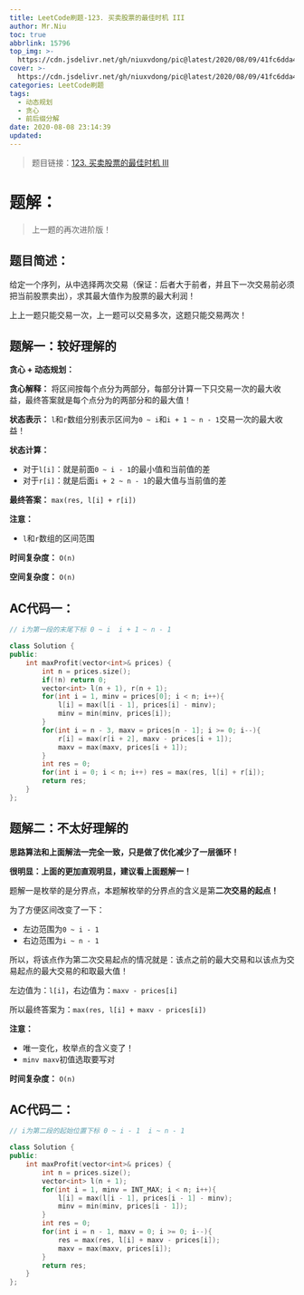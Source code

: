 ```yaml
---
title: LeetCode刷题-123. 买卖股票的最佳时机 III
author: Mr.Niu
toc: true
abbrlink: 15796
top_img: >-
  https://cdn.jsdelivr.net/gh/niuxvdong/pic@latest/2020/08/09/41fc6dda45cbb9874306187ea2afff58.png
cover: >-
  https://cdn.jsdelivr.net/gh/niuxvdong/pic@latest/2020/08/09/41fc6dda45cbb9874306187ea2afff58.png
categories: LeetCode刷题
tags:
  - 动态规划
  - 贪心
  - 前后缀分解
date: 2020-08-08 23:14:39
updated:
---
```










> 题目链接：[123. 买卖股票的最佳时机 III](https://leetcode-cn.com/problems/best-time-to-buy-and-sell-stock-iii/)



# 题解：



> 上一题的再次进阶版！



## 题目简述：

给定一个序列，从中选择两次交易（保证：后者大于前者，并且下一次交易前必须把当前股票卖出），求其最大值作为股票的最大利润！

上上一题只能交易一次，上一题可以交易多次，这题只能交易两次！

## 题解一：较好理解的

**贪心 + 动态规划：**

**贪心解释：** 将区间按每个点分为两部分，每部分计算一下只交易一次的最大收益，最终答案就是每个点分为的两部分和的最大值！

**状态表示：** `l`和`r`数组分别表示区间为`0 ~ i`和`i + 1 ~ n - 1`交易一次的最大收益！

**状态计算：**

- 对于`l[i]`：就是前面`0 ~ i - 1`的最小值和当前值的差
- 对于`r[i]`：就是后面`i + 2 ~ n - 1`的最大值与当前值的差

**最终答案：** `max(res, l[i] + r[i])`



**注意：**

- `l`和`r`数组的区间范围



**时间复杂度：** `O(n)` 

**空间复杂度：** `O(n)`

## AC代码一：



```c++
// i为第一段的末尾下标 0 ~ i  i + 1 ~ n - 1

class Solution {
public:
    int maxProfit(vector<int>& prices) {
        int n = prices.size();
        if(!n) return 0;
        vector<int> l(n + 1), r(n + 1);
        for(int i = 1, minv = prices[0]; i < n; i++){
            l[i] = max(l[i - 1], prices[i] - minv);
            minv = min(minv, prices[i]);
        }
        for(int i = n - 3, maxv = prices[n - 1]; i >= 0; i--){
            r[i] = max(r[i + 2], maxv - prices[i + 1]);
            maxv = max(maxv, prices[i + 1]);
        }
        int res = 0;
        for(int i = 0; i < n; i++) res = max(res, l[i] + r[i]);
        return res;
    }
};
```



## 题解二：不太好理解的



**思路算法和上面解法一完全一致，只是做了优化减少了一层循环！**

**很明显：上面的更加直观明显，建议看上面题解一！**

题解一是枚举的是分界点，本题解枚举的分界点的含义是第**二次交易的起点！**

为了方便区间改变了一下：

- 左边范围为`0 ~ i - 1`
- 右边范围为`i ~ n - 1`



所以，将该点作为第二次交易起点的情况就是：该点之前的最大交易和以该点为交易起点的最大交易的和取最大值！

左边值为：`l[i]`，右边值为：`maxv - prices[i]`

所以最终答案为：`max(res, l[i] + maxv - prices[i])`

**注意：**

- 唯一变化，枚举点的含义变了！
- `minv maxv`初值选取要写对



**时间复杂度：** `O(n)` 

## AC代码二：



```c++
// i为第二段的起始位置下标 0 ~ i - 1  i ~ n - 1

class Solution {
public:
    int maxProfit(vector<int>& prices) {
        int n = prices.size();
        vector<int> l(n + 1);
        for(int i = 1, minv = INT_MAX; i < n; i++){
            l[i] = max(l[i - 1], prices[i - 1] - minv);
            minv = min(minv, prices[i - 1]);
        }
        int res = 0;
        for(int i = n - 1, maxv = 0; i >= 0; i--){
            res = max(res, l[i] + maxv - prices[i]);
            maxv = max(maxv, prices[i]);
        }
        return res;
    }
};

```

